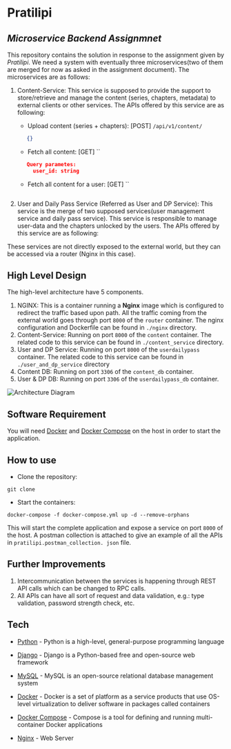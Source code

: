 # Pratilipi
## _Microservice Backend Assignmnet_

This repository contains the solution in response to the assignment given by _Pratilipi_.
We need a system with eventually three microservices(two of them are merged for now as asked in the assignment 
document). The microservices are as follows:

1. Content-Service: This service is supposed to provide the support to store/retrieve and manage 
the content 
  (series, chapters, metadata) to external clients or other services. The APIs offered by this service are 
  as following:
   - Upload content (series + chapters): [POST] `/api/v1/content/`
   ```json
      {}
    ```
   - Fetch all content: [GET] ``
   ```json
      Query parametes:
        user_id: string
    ```
   - Fetch all content for a user: [GET] ``
   ```json

    ```

2. User and Daily Pass Service (Referred as User and DP Service): This service is the merge of 
  two supposed services(user management service and daily pass service). This service is 
  responsible to manage user-data and the chapters unlocked by the users. The APIs 
  offered by this service are as following:

These services are not directly exposed to the external world, but they can be accessed via a router
(Nginx in this case).

## High Level Design
The high-level architecture have 5 components.
1. NGINX: This is a container running a **Nginx** image which is configured to redirect the 
   traffic based upon path. All the  traffic coming from the external world goes through port 
   `8000` of the `router` container. The nginx configuration and Dockerfile can be found 
   in `./nginx` directory.
2. Content-Service: Running on port `8000` of the `content` container. The related code to this 
   service can be found in `./content_service` directory.
3. User and DP Service: Running on port `8000` of the `userdailypass` container. The related code 
   to this service can be found in `./user_and_dp_service` directory
4. Content DB: Running on port `3306` of the `content_db` container.
5. User & DP DB: Running on port `3306` of the `userdailypass_db` container.

![Architecture Diagram](./arch.png "Architecture")

## Software Requirement
You will need [Docker] and [Docker Compose] on the host in order to start the application.

## How to use

- Clone the repository:
```shell
git clone 
```
- Start the containers:
```shell
docker-compose -f docker-compose.yml up -d --remove-orphans
```

This will start the complete application and expose a service on port `8000` of the host. A 
postman collection is attached to give an example of all the APIs in `pratilipi.postman_collection.
json` file. 

## Further Improvements
1. Intercommunication between the services is happening through REST API calls which can be changed 
to RPC calls.
2. All APIs can have all sort of request and data validation, e.g.: type validation, password 
strength check, etc.

## Tech

- [Python] - Python is a high-level, general-purpose programming language
- [Django] - Django is a Python-based free and open-source web framework
- [MySQL] - MySQL is an open-source relational database management system
- [Docker] - Docker is a set of platform as a service products that use OS-level virtualization to deliver software in packages called containers
- [Docker Compose] - Compose is a tool for defining and running multi-container Docker applications
- [Nginx] - Web Server

   [Python]: <https://www.python.org/>
   [Django]: <https://www.djangoproject.com/>
   [MySQL]: <https://www.mysql.com/>
   [Docker]: <https://www.docker.com/>
   [Docker Compose]: <https://docs.docker.com/compose/>
   [Nginx]: <https://www.nginx.com/>
  